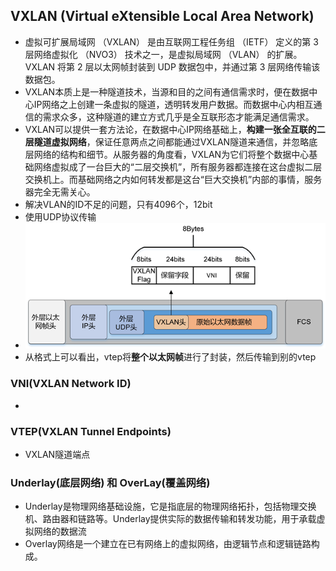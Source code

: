 ## VXLAN (Virtual eXtensible Local Area Network)
* 虚拟可扩展局域网 （VXLAN） 是由互联网工程任务组 （IETF） 定义的第 3 层网络虚拟化 （NVO3） 技术之一，是虚拟局域网 （VLAN） 的扩展。VXLAN 将第 2 层以太网帧封装到 UDP 数据包中，并通过第 3 层网络传输该数据包。
* VXLAN本质上是一种隧道技术，当源和目的之间有通信需求时，便在数据中心IP网络之上创建一条虚拟的隧道，透明转发用户数据。而数据中心内相互通信的需求众多，这种隧道的建立方式几乎是全互联形态才能满足通信需求。
* VXLAN可以提供一套方法论，在数据中心IP网络基础上，**构建一张全互联的二层隧道虚拟网络**，保证任意两点之间都能通过VXLAN隧道来通信，并忽略底层网络的结构和细节。从服务器的角度看，VXLAN为它们将整个数据中心基础网络虚拟成了一台巨大的“二层交换机”，所有服务器都连接在这台虚拟二层交换机上。而基础网络之内如何转发都是这台“巨大交换机”内部的事情，服务器完全无需关心。
* 解决VLAN的ID不足的问题，只有4096个，12bit
* 使用UDP协议传输
* ![packat-format](./assets/vxlan-format.png)
* 从格式上可以看出，vtep将**整个以太网帧**进行了封装，然后传输到别的vtep



### VNI(VXLAN Network ID)
* 

### VTEP(VXLAN Tunnel Endpoints)
* VXLAN隧道端点

### Underlay(底层网络)  和 OverLay(覆盖网络)
* Underlay是物理网络基础设施，它是指底层的物理网络拓扑，包括物理交换机、路由器和链路等。Underlay提供实际的数据传输和转发功能，用于承载虚拟网络的数据流
* Overlay网络是一个建立在已有网络上的虚拟网络，由逻辑节点和逻辑链路构成。